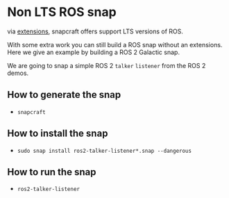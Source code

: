 # Non LTS ROS snap
via [extensions](https://snapcraft.io/docs/supported-extensions), snapcraft offers support LTS versions of ROS.

With some extra work you can still build a ROS snap without an extensions. Here we give an example by building a ROS 2 Galactic snap.

We are going to snap a simple ROS 2 `talker` `listener` from the ROS 2 demos.
## How to generate the snap
- `snapcraft`
## How to install the snap
- `sudo snap install ros2-talker-listener*.snap --dangerous`
## How to run the snap
- `ros2-talker-listener`
